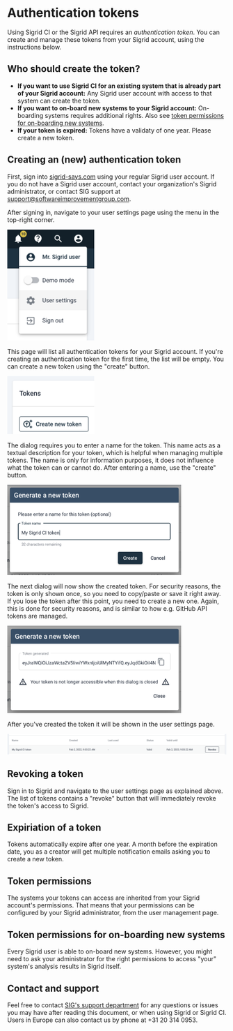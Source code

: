 # Authentication tokens

Using Sigrid CI or the Sigrid API requires an *authentication token*. You can create and manage these tokens from your Sigrid account, using the instructions  below.

## Who should create the token?

- **If you want to use Sigrid CI for an existing system that is already part of your Sigrid account:** Any Sigrid user account with access to that system can create the token. 
- **If you want to on-board new systems to your Sigrid account:** On-boarding systems requires additional rights. Also see [token permissions for on-boarding new systems](#token-permissions-for-on-boarding-new-systems).
- **If your token is expired:** Tokens have a validaty of one year. Please create a new token.

## Creating an (new) authentication token

First, sign into [sigrid-says.com](https://sigrid-says.com) using your regular Sigrid user account. If you do not have a Sigrid user account, contact your organization's Sigrid administrator, or contact SIG support at [support@softwareimprovementgroup.com](mailto:support@softwareimprovementgroup.com).

After signing in, navigate to your user settings page using the menu in the top-right corner.

<img src="../images/token-account-settings.png" width="200" />

This page will list all authentication tokens for your Sigrid account. If you're creating an authentication token for the first time, the list will be empty. You can create a new token using the "create" button.

<img src="../images/token-create-button.png" width="200" />

The dialog requires you to enter a name for the token. This name acts as a textual description for your token, which is helpful when managing multiple tokens. The name is only for information purposes, it does not influence what the token can or cannot do. After entering a name, use the "create" button.

<img src="../images/token-name.png" width="400" />

The next dialog will now show the created token. For security reasons, the token is only shown once, so you need to copy/paste or save it right away. If you lose the token after this point, you need to create a new one. Again, this is done for security reasons, and is similar to how e.g. GitHub API tokens are managed.

<img src="../images/token-shown.png" width="400" />

After you've created the token it will be shown in the user settings page. 

<img src="../images/token-overview.png" width="600" />

## Revoking a token

Sign in to Sigrid and navigate to the user settings page as explained above. The list of tokens contains a "revoke" button that will immediately revoke the token's access to Sigrid.

## Expiriation of a token

Tokens automatically expire after one year. A month before the expiration date, you as a creator will get multiple notification emails asking you to create a new token.

## Token permissions

The systems your tokens can access are inherited from your Sigrid account's permissions. That means that your permissions can be configured by your Sigrid administrator, from the user management page.

## Token permissions for on-boarding new systems

Every Sigrid user is able to on-board new systems. However, you might need to ask your administrator for the right permissions to access "your" system's analysis results in Sigrid itself.

## Contact and support

Feel free to contact [SIG's support department](mailto:support@softwareimprovementgroup.com) for any questions or issues you may have after reading this document, or when using Sigrid or Sigrid CI. Users in Europe can also contact us by phone at +31 20 314 0953.
